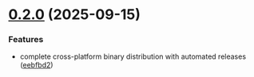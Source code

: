 # [0.2.0](https://github.com/heyhuynhgiabuu/ocsight/compare/v0.1.4...v0.2.0) (2025-09-15)


### Features

* complete cross-platform binary distribution with automated releases ([eebfbd2](https://github.com/heyhuynhgiabuu/ocsight/commit/eebfbd208ce878ef3e08d1bd64443ea8d643082e))
